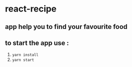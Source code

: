 # react-recipe

## app help you to find your favourite food

 ## to start the app use :
 
1. `yarn install `
1. `yarn start `

